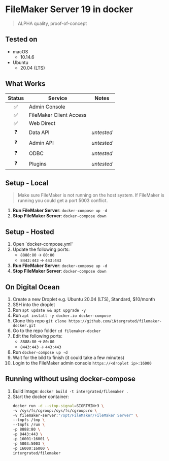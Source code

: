# FileMaker Server 19 in docker #
> ALPHA quality, proof-of-concept

## Tested on ##

* macOS
    * 10.14.6
* Ubuntu 
    * 20.04 (LTS)

## What Works ##
| Status | Service | Notes |
| :----: | ------- | ----- |
| :white_check_mark: | Admin Console | |
| :white_check_mark: | FileMaker Client Access | |
| :white_check_mark: | Web Direct | |
| :question: | Data API | *untested* |
| :question: | Admin API | *untested* |
| :question: | ODBC | *untested* |
| :question: | Plugins | *untested* |

## Setup - Local ##

> Make sure FileMaker is not running on the host system. If FileMaker is running you could get a port 5003 conflict.

1. **Run FileMaker Server**: `docker-compose up -d`
2. **Stop FileMaker Server**: `docker-compose down`

## Setup - Hosted ##
1. Open `docker-compose.yml'
2. Update the following ports:
    * `8888:80` -> `80:80`
    * `8443:443` -> `443:443`
3. **Run FileMaker Server**: `docker-compose up -d`
4. **Stop FileMaker Server**: `docker-compose down`


## On Digital Ocean ##
1. Create a new Droplet e.g. Ubuntu 20.04 (LTS), Standard, $10/month
2. SSH into the droplet
3. Run `apt update && apt upgrade -y`
4. Run `apt install -y docker.io docker-compose`
5. Clone this repo `git clone https://github.com/iNtergrated/filemaker-docker.git`
6. Go to the repo folder `cd filemaker-docker`
7. Edit the following ports:
    * `8888:80` -> `80:80`
    * `8443:443` -> `443:443`
8. Run `docker-compose up -d`
9. Wait for the bild to finish (it could take a few minutes)
10. Login to the FileMaker admin console `https://<droplet ip>:16000`


## Running without using docker-compose ##
1. Build image: `docker build -t intergrated/filemaker .`
2. Start the docker container:
    ```bash
    docker run -d --stop-signal=SIGRTMIN+3 \
    -v /sys/fs/cgroup:/sys/fs/cgroup:ro \
    -v filemaker-server:"/opt/FileMaker/FileMaker Server" \
    --tmpfs /tmp \
    --tmpfs /run \
    -p 8888:80 \
    -p 8443:443 \
    -p 16001:16001 \
    -p 5003:5003 \
    -p 16000:16000 \
    intergrated/filemaker
    ```
